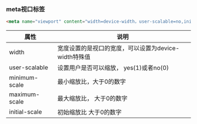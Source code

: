 ### meta视口标签

```html
<meta name="viewport" content="width=device-width，user-scalable=no,initial-scale=1. 0,maximum-scale=1.0,minimum-scale=1.0">
```


| 属性           | 说明                                          |
|---------------|-----------------------------------------------|
|width          | 宽度设置的是视口的宽度，可以设置为device-width特殊值 |
| user-scalable | 设置用户是否可以缩放， yes(1)或者no(0)             |
|minimum-scale  | 最小缩放比，大于0的数字                           |
|maximum-scale  | 最大缩放比， 大于0的数字                          |
|initial-scale  | 初始缩放比 大于0的数字                            |